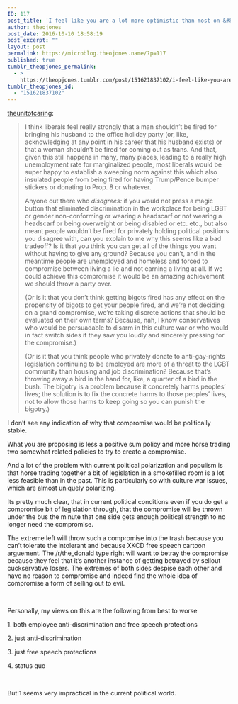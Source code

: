 ```yaml
---
ID: 117
post_title: 'I feel like you are a lot more optimistic than most on &#8220;People being less afraid of being fired for things about their private life&#8221; as a cause liberals would champion.'
author: theojones
post_date: 2016-10-10 18:58:19
post_excerpt: ""
layout: post
permalink: https://microblog.theojones.name/?p=117
published: true
tumblr_theopjones_permalink:
  - >
    https://theopjones.tumblr.com/post/151621837102/i-feel-like-you-are-a-lot-more-optimistic-than
tumblr_theopjones_id:
  - "151621837102"
---
```

<p><a class="tumblr_blog" href="http://theunitofcaring.tumblr.com/post/151620329831/i-feel-like-you-are-a-lot-more-optimistic-than">theunitofcaring</a>:</p>

<blockquote><p>I think liberals feel really strongly that a man shouldn’t be fired for bringing his husband to the office holiday party (or, like, acknowledging at any point in his career that his husband exists) or that a woman shouldn’t be fired for coming out as trans. And that, given this still happens in many, many places, leading to a really high unemployment rate for marginalized people, most liberals would be super happy to establish a sweeping norm against this which also insulated people from being fired for having Trump/Pence bumper stickers or donating to Prop. 8 or whatever.</p><p>Anyone out there who <i>disagrees:</i> if you would not press a magic button that eliminated discrimination in the workplace for being LGBT or gender non-conforming or wearing a headscarf or not wearing a headscarf or being overweight or being disabled or etc. etc., but also meant people wouldn’t be fired for privately holding political positions you disagree with, can you explain to me why this seems like a bad tradeoff? Is it that you think you can get all of the things you want without having to give any ground? Because you can’t, and in the meantime people are unemployed and homeless and forced to compromise between living a lie and not earning a living at all. If we could achieve this compromise it would be an amazing achievement we should throw a party over. </p><p>(Or is it that you don’t think getting bigots fired has any effect on the propensity of bigots to get your people fired, and we’re not deciding on a grand compromise, we’re taking discrete actions that should be evaluated on their own terms? Because, nah, I know conservatives who would be persuadable to disarm in this culture war or who would in fact switch sides if they saw you loudly and sincerely pressing for the compromise.)</p><p>(Or is it that you think people who privately donate to anti-gay-rights legislation continuing to be employed are more of a threat to the LGBT community than housing and job discrimination? Because that’s throwing away a bird in the hand for, like, a quarter of a bird in the bush. The bigotry is a problem because it concretely harms peoples’ lives; the solution is to fix the concrete harms to those peoples’ lives, not to allow those harms to keep going so you can punish the bigotry.)</p></blockquote><p><p>I don’t see any indication of why that compromise would be politically stable. </p><p>What you are proposing is less a positive sum policy and more horse trading two somewhat related policies to try to create a compromise. <br /></p><p>And a lot of the problem with current political polarization and populism is that horse trading together a bit of legislation in a smokefilled room is a lot less feasible than in the past. This is particularly so with culture war issues, which are almost uniquely polarizing. </p><p>Its pretty much clear, that in current political conditions even if you do get a compromise bit of legislation through, that the compromise will be thrown under the bus the minute that one side gets enough political strength to no longer need the compromise.  </p><p>The extreme left will throw such a compromise into the trash because you can’t tolerate the intolerant and because XKCD free speech cartoon arguement. The /r/the_donald type right will want to betray the compromise because they feel that it’s another instance of getting betrayed by sellout cuckservative losers. The extremes of both sides despise each other and have no reason to compromise and indeed find the whole idea of compromise a form of selling out to evil. </p><p><br /></p><p>Personally, my views on this are the following from best to worse </p><p>1. both employee anti-discrimination and free speech protections </p><p>2. just anti-discrimination</p><p>3. just free speech protections</p><p>4. status quo</p><p><br /></p><p>But 1 seems very impractical in the current political world.  </p></p>